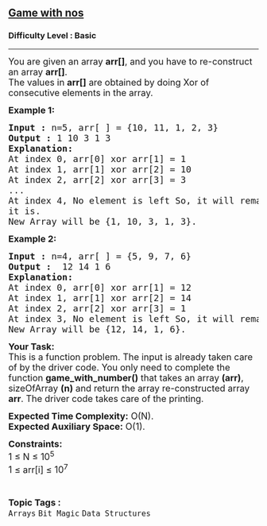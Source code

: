 <h2><a href="https://practice.geeksforgeeks.org/problems/game-with-nos3123/1?page=1&category[]=Bit%20Magic&sortBy=difficulty">Game with nos</a></h2><h3>Difficulty Level : Basic</h3><hr><div class="problems_problem_content__Xm_eO"><p><span style="font-size:18px">You are given an array <strong>arr[]</strong>, and you have to re-construct an&nbsp;array <strong>arr[]</strong>.<br>
The values in <strong>arr[]</strong> are obtained by doing Xor of consecutive elements in the array.</span></p>

<p><span style="font-size:18px"><strong>Example 1:</strong></span></p>

<pre><span style="font-size:18px"><strong>Input :</strong> n=5, arr[ ] = {10, 11, 1, 2, 3}
<strong>Output :</strong> 1 10 3 1 3
<strong>Explanation:</strong>
At index 0, arr[0] xor arr[1] = 1
At index 1, arr[1] xor arr[2] = 10
At index 2, arr[2] xor arr[3] = 3
...
At index 4, No element is left So, it will remain as
it is.
New Array will be {1, 10, 3, 1, 3}.</span></pre>

<p><span style="font-size:18px"><strong>Example 2:</strong></span></p>

<pre><span style="font-size:18px"><strong>Input :</strong> n=4, arr[ ] = {5, 9, 7, 6}
<strong>Output :</strong>  12 14 1 6
<strong>Explanation:</strong>
At index 0, arr[0] xor arr[1] = 12
At index 1, arr[1] xor arr[2] = 14
At index 2, arr[2] xor arr[3] = 1
At index 3, No element is left So, it will remain as it is.
New Array will be {12, 14, 1, 6}.</span></pre>

<p><span style="font-size:18px"><strong>Your Task:</strong><br>
This is a function problem. The input is already taken care of by the driver code. You only need to complete the function <strong>game_with_number()</strong> that takes an array <strong>(arr)</strong>, sizeOfArray <strong>(n)</strong>&nbsp;and return the array re-constructed array <strong>arr</strong>. The driver code takes care of the printing.</span></p>

<p><span style="font-size:18px"><strong>Expected Time Complexity:</strong>&nbsp;O(N).<br>
<strong>Expected Auxiliary Space:</strong>&nbsp;O(1).</span></p>

<p><span style="font-size:18px"><strong>Constraints:</strong><br>
1 ≤ N ≤ 10<sup>5</sup><br>
1 ≤ arr[i] ≤ 10<sup>7</sup></span></p>
</div><br><p><span style=font-size:18px><strong>Topic Tags : </strong><br><code>Arrays</code>&nbsp;<code>Bit Magic</code>&nbsp;<code>Data Structures</code>&nbsp;